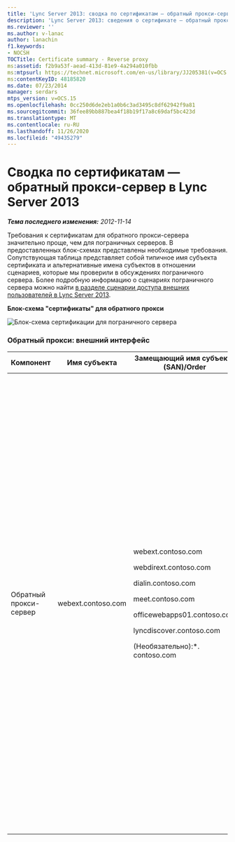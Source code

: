 ```yaml
---
title: 'Lync Server 2013: сводка по сертификатам — обратный прокси-сервер'
description: 'Lync Server 2013: сведения о сертификате — обратный прокси-сервер.'
ms.reviewer: ''
ms.author: v-lanac
author: lanachin
f1.keywords:
- NOCSH
TOCTitle: Certificate summary - Reverse proxy
ms:assetid: f2b9a53f-aead-413d-81e9-4a294a010fbb
ms:mtpsurl: https://technet.microsoft.com/en-us/library/JJ205381(v=OCS.15)
ms:contentKeyID: 48185820
ms.date: 07/23/2014
manager: serdars
mtps_version: v=OCS.15
ms.openlocfilehash: 0cc250d6de2eb1a0b6c3ad3495c8df62942f9a81
ms.sourcegitcommit: 36fee89bb887bea4f18b19f17a8c69daf5bc423d
ms.translationtype: MT
ms.contentlocale: ru-RU
ms.lasthandoff: 11/26/2020
ms.locfileid: "49435279"
---
```

# <a name="certificate-summary---reverse-proxy-in-lync-server-2013"></a>Сводка по сертификатам — обратный прокси-сервер в Lync Server 2013

<div data-xmlns="http://www.w3.org/1999/xhtml">

<div class="topic" data-xmlns="http://www.w3.org/1999/xhtml" data-msxsl="urn:schemas-microsoft-com:xslt" data-cs="https://msdn.microsoft.com/">

<div data-asp="https://msdn2.microsoft.com/asp">



</div>

<div id="mainSection">

<div id="mainBody">

<span> </span>

_**Тема последнего изменения:** 2012-11-14_

Требования к сертификатам для обратного прокси-сервера значительно проще, чем для пограничных серверов. В предоставленных блок-схемах представлены необходимые требования. Сопутствующая таблица представляет собой типичное имя субъекта сертификата и альтернативные имена субъектов в отношении сценариев, которые мы проверили в обсуждениях пограничного сервера. Более подробную информацию о сценариях пограничного сервера можно найти [в разделе сценарии доступа внешних пользователей в Lync Server 2013](lync-server-2013-scenarios-for-external-user-access.md).

**Блок-схема "сертификаты" для обратного прокси**

![Блок-схема сертификации для пограничного сервера](images/JJ205381.026045d7-1b4b-4651-b32f-2d43a7161198(OCS.15).jpg "Блок-схема сертификации для пограничного сервера")

### <a name="reverse-proxy-external-interface"></a>Обратный прокси: внешний интерфейс

<table>
<colgroup>
<col style="width: 25%" />
<col style="width: 25%" />
<col style="width: 25%" />
<col style="width: 25%" />
</colgroup>
<thead>
<tr class="header">
<th>Компонент</th>
<th>Имя субъекта</th>
<th>Замещающий имя субъекта (SAN)/Order</th>
<th>Комментарии</th>
</tr>
</thead>
<tbody>
<tr class="odd">
<td><p>Обратный прокси-сервер</p></td>
<td><p>webext.contoso.com</p></td>
<td><p>webext.contoso.com</p>
<p>webdirext.contoso.com</p>
<p>dialin.contoso.com</p>
<p>meet.contoso.com</p>
<p>officewebapps01.contoso.com</p>
<p>lyncdiscover.contoso.com</p>
<p>(Необязательно):*. contoso.com</p></td>
<td><p>Сертификат должен быть выдан общедоступным центром сертификации и в серверном EKU. Службы включают в себя службу адресной книги, развертывание групп рассылки Office Web Apps для конференций и правила публикации для IP-устройств Lync. Ниже указаны дополнительные имена субъектов.</p>
<ul>
<li><p>Полное доменное имя внешней веб-службы для пула серверов переднего плана или внешнего интерфейса</p></li>
<li><p>Полное доменное имя внешней веб-службы для режиссера или режиссера</p></li>
<li><p>Конференц-связь с телефонным подключением</p></li>
<li><p>Правило публикации для собрания по сети</p></li>
<li><p>Office Web Apps для конференций</p></li>
<li><p>Lyncdiscover (автообнаружение)</p></li>
</ul>
<p>Необязательный подстановочный знак заменяет и соответствие требованиям к сети SAN</p></td>
</tr>
</tbody>
</table>


</div>

<span> </span>

</div>

</div>

</div>

